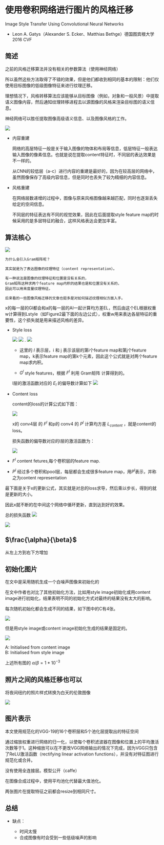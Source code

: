 # 使用卷积网络进行图片的风格迁移

Image Style Transfer Using Convolutional Neural Networks

- Leon A. Gatys（Alexander S. Ecker、Matthias Bethge）德国图宾根大学 2016 CVF

## 简述

之前的风格迁移算法并没有相关的参数算法（使用神经网络）

所以虽然这些方法取得了不错的效果，但是他们都收到相同的基本的限制：他们仅使用目标图像的低级图像特征来进行纹理迁移。


理想情况下，风格转移算法应该能够从目标图像（例如，对象和一般风景）中提取语义图像内容，然后通知纹理转移进程去以源图像的风格来渲染目标图的语义信息。


神经网络可以胜任提取图像高级语义信息、以及图像风格的工作。

<img src="./imgs/1.png"></img>

- 内容重建

    网络的高层特征一般是关于输入图像的物体和布局等信息，低层特征一般表达输入图像的像素信息。也就是说在提取content特征时，不同层的表达效果是不一样的。

    从CNN的较低层（a-c）进行内容的重建是最好的，因为在较高层的网络中，虽然图像保存了高级内容信息，但是同时也丢失了较为精细的内容信息。


- 风格重建

    在网络层数递增的过程中，图像与原来风格图像越来越匹配，同时也逐渐丢失给定的空间信息。

    不同层的特征表达有不同的视觉效果，因此在后面提取style feature map的时候采用的是多层特征的融合，这样风格表达会更加丰富。


## 算法核心

<img src="./imgs/imageRepresentation.png">



```
为什么会引入Gram矩阵呢？

其实就是为了表达图像的纹理特征（content representation）。

有一种说法是图像的纹理特征和位置是没有关系的，
Gram矩阵这种求两个feature map内积的结果也是和位置没有关系的，
因此可以用来度量纹理特征。

后来看的一些图像风格迁移的文章也挺多是对如何描述纹理相似方面入手。
```





x的每一层的Gl都会和a的每一层的Al一起计算均方差EL，然后由这个EL根据权重w计算得到Lstyle（如Figure2最下面的左边公式），权重w用来表达各层特征的重要性，这个损失就是用来描述风格的差异。

- Style loss

    <img src="./imgs/5.png">        

    <img src="./imgs/4.png">        
    .
    <img src="./imgs/3.png">    

    + 这里的 $l$ 表示层，i 和 j 表示该层的第i个feature map和第j个feature map，k表示feature map的第k个元素，因此这个公式就是对两个feature map求内积。

    + $G^l$ style features，根据 $F^l$ 利用 Gram矩阵 计算得到的。

    l层的激活函数对应的 $E_l$ 的偏导数计算如下
    <img src="./imgs/derstyle.png">


- Content loss

    content的loss的计算公式如下图：

    <img src="./imgs/2.png">

    x的 conv4层 的 $F^l$ 和p的 conv4 的 $P^l$ 计算均方差 $L_{content}$ ，就是content的loss。

    损失函数的偏导数对应的l层的激活函数为：

    <img src="./imgs/dercontent.png">



- $F^l$ content fetures,每个卷积层的feature map.

- $P^l$ 经过多个卷积和pool层，每层都会生成很多feature map，用$P^l$表示，并称之为content representation






<!-- <img src="./imgs/6.png"> -->
最下面是关于x的更新公式，其实就是对总的loss求导，然后乘以步长，得到的就是更新的大小。

因此x就不断的在中间这个网络中循环更新，直到达到好的效果。

总的损失函数
<img src="./imgs/loss.png">


<img src="./imgs/balance.png">

## $\frac{\alpha}{\beta}$
从左上方到右下方增加



## 初始化图片

在文中是采用随机生成一个白噪声图像来初始化的

在文中作者也对比了其他初始化方法，比如用style image初始化或用content image进行初始化，结果表明不同的初始化方式对最终的结果没有太大的影响。

每次随机初始化都会生成不同的结果，如下图中的C有4张。

<img src="./imgs/noiseInit.png">


但是用style image或content image初始化生成的结果是固定的。

<img src="./imgs/originalInit.png">

A: Initialised from content image   
B: Initialised from style image

上述所有图的 $\alpha / \beta = 1 * 10^{-3}$



## 照片之间的风格迁移也可以

将夜间纽约的照片样式转换为白天的伦敦图像

<img src="./imgs/photorealistic.png">

## 图片表示

本文使用规范化的VGG-19的16个卷积层和5个池化层提取出的特征空间

通过缩放权重进行网络的归一化，以使每个卷积滤波器在图像和位置上的平均激活次数等于1。这种缩放可以在不更改VGG网络输出的情况下完成，因为VGG只包含了ReLU激活函数（rectifying linear activation functions），并没有对特征图进行规范化或合并。


没有使用全连接层。模型公开（caffe）

在图像合成过程中，使用平均池化代替最大值池化。

两张图片在提取特征之前都会resize到相同尺寸。


## 总结

- 缺点：

    + 时间太慢
    + 合成图像有时会受到一些低级噪声的影响
